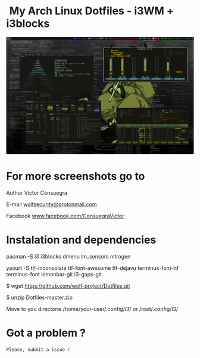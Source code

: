 <pre id="taag_font_DeltaCorpsPriest1" style="float:left;" class="fig-ansi" contenteditable="true"> </pre>
# My Arch Linux Dotfiles - i3WM + i3blocks

![I3][screenshot1]

[screenshot1]:https://github.com/wolf-project/Dotfiles/blob/master/screenshots/screenshootrefresh.png

# For more screenshots go to 

[screenshots]:https://github.com/wolf-project/Dotfiles/blob/master/screenshots

Author Victor Consuegra

E-mail wolfsecurity@protonmail.com

Facebook www.facebook.com/ConsuegraVictor

# Instalation and dependencies

pacman -S i3 i3blocks dmenu lm_sensors nitrogen

yaourt -S ttf-inconsolata ttf-font-awesome ttf-dejavu terminus-font-ttf terminus-font lemonbar-git i3-gaps-git
	
$ wget https://github.com/wolf-project/Dotfiles.git

$ unzip Dotfiles-master.zip

Move to you directorie /home/your-user/.config/i3/  or /root/.config/i3/


# Got a problem ? 

	Please, submit a issue !
